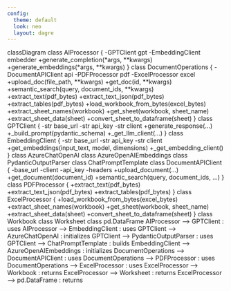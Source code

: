 ```yaml
---
config:
  theme: default
  look: neo
  layout: dagre
---
```

classDiagram
    class AIProcessor {
        -GPTClient gpt
        -EmbeddingClient embedder
        +generate_completion(*args, **kwargs)
        +generate_embeddings(*args, **kwargs)
    }
    class DocumentOperations {
        -DocumentAPIClient api
        -PDFProcessor pdf
        -ExcelProcessor excel
        +upload_doc(file_path, **kwargs)
        +get_doc(id, **kwargs)
        +semantic_search(query, document_ids, **kwargs)
        +extract_text(pdf_bytes)
        +extract_text_json(pdf_bytes)
        +extract_tables(pdf_bytes)
        +load_workbook_from_bytes(excel_bytes)
        +extract_sheet_names(workbook)
        +get_sheet(workbook, sheet_name)
        +extract_sheet_data(sheet)
        +convert_sheet_to_dataframe(sheet)
    }
    class GPTClient {
        -str base_url
        -str api_key
        -str client
        +generate_response(...)
        +_build_prompt(pydantic_schema)
        +_get_llm_client(...)
    }
    class EmbeddingClient {
        -str base_url
        -str api_key
        -str client
        +get_embeddings(input_text, model, dimensions)
        +_get_embedding_client()
    }
    class AzureChatOpenAI
    class AzureOpenAIEmbeddings
    class PydanticOutputParser
    class ChatPromptTemplate
    class DocumentAPIClient {
        -base_url
        -client
        -api_key
        -headers
        +upload_document(...)
        +get_document(document_id)
        +semantic_search(query, document_ids, ...)
    }
    class PDFProcessor {
        +extract_text(pdf_bytes)
        +extract_text_json(pdf_bytes)
        +extract_tables(pdf_bytes)
    }
    class ExcelProcessor {
        +load_workbook_from_bytes(excel_bytes)
        +extract_sheet_names(workbook)
        +get_sheet(workbook, sheet_name)
        +extract_sheet_data(sheet)
        +convert_sheet_to_dataframe(sheet)
    }
    class Workbook
    class Worksheet
    class pd.DataFrame
    AIProcessor --> GPTClient : uses
    AIProcessor --> EmbeddingClient : uses
    GPTClient --> AzureChatOpenAI : initializes
    GPTClient --> PydanticOutputParser : uses
    GPTClient --> ChatPromptTemplate : builds
    EmbeddingClient --> AzureOpenAIEmbeddings : initializes
    DocumentOperations --> DocumentAPIClient : uses
    DocumentOperations --> PDFProcessor : uses
    DocumentOperations --> ExcelProcessor : uses
    ExcelProcessor --> Workbook : returns
    ExcelProcessor --> Worksheet : returns
    ExcelProcessor --> pd.DataFrame : returns
